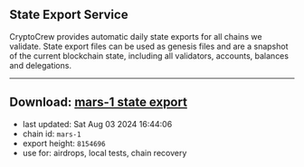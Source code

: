 ## State Export Service
CryptoCrew provides automatic daily state exports for all chains we validate. State export files can be used as genesis files and are a snapshot of the current blockchain state, including all validators, accounts, balances and delegations.

---
**Download: [mars-1 state export](https://dl-eu2.ccvalidators.com/SERVICE/mars/mars-1_export_8154696.json)**
---

- last updated: Sat Aug 03 2024 16:44:06
- chain id: `mars-1`
- export height: `8154696`
- use for: airdrops, local tests, chain recovery
